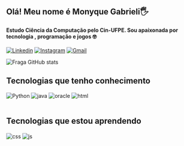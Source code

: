 ## Olá! Meu nome é Monyque Gabrieli🖐️
#### Estudo Ciência da Computação pelo Cin-UFPE. Sou apaixonada por tecnologia , programação e jogos 🤓
[![Linkedin](https://img.shields.io/badge/LinkedIn-0077B5?style=for-the-badge&logo=linkedin&logoColor=white)](https://www.linkedin.com/in/mgbl4/)
[![Instagram](https://img.shields.io/badge/Instagram-E4405F?style=for-the-badge&logo=instagram&logoColor=white)](https://instagram.com/monyque.gabi)
[![Gmail](https://img.shields.io/badge/Gmail-D14836?style=for-the-badge&logo=gmail&logoColor=white)](https://mail.google.com/mail/u/0/#inbox?compose=DmwnWsTKzZgNqghKzqcRPZhGXxVQFtxtGhZVPbvmtJNQlzWTDfTnKVNXbkhXwCtMNHKkrSbBkcfG)


![Fraga GitHub stats](https://github-readme-stats.vercel.app/api?username=monyque553&show_icons=true&theme=dracula&count_private=true)

## Tecnologias que tenho conhecimento

<div style="display: inline_block">
  <img align="center" alt="Python" src="https://img.shields.io/badge/Python-3776AB?style=for-the-badge&logo=python&logoColor=white" />
  <img align="center" alt="java" src="https://img.shields.io/badge/Java-ED8B00?style=for-the-badge&logo=openjdk&logoColor=white" />
  <img align="center" alt="oracle" src="https://img.shields.io/badge/Oracle-F80000?style=for-the-badge&logo=oracle&logoColor=black" />
   <img align="center" alt="html" src="https://img.shields.io/badge/HTML5-E34F26?style=for-the-badge&logo=html5&logoColor=white" />

</div><br/>

## Tecnologias que estou aprendendo

<div style="display: inline_block">
 
  <img align="center" alt="css" src="https://img.shields.io/badge/CSS3-1572B6?style=for-the-badge&logo=css3&logoColor=white" />
  <img align="center" alt="js" src="https://img.shields.io/badge/JavaScript-323330?style=for-the-badge&logo=javascript&logoColor=F7DF1E" />

</div><br/>
